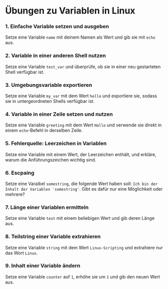 # Übungen zu Variablen in Linux

### 1. Einfache Variable setzen und ausgeben
Setze eine Variable `name` mit deinem Namen als Wert und gib sie mit `echo` aus.

### 2. Variable in einer anderen Shell nutzen
Setze eine Variable `test_var` und überprüfe, ob sie in einer neu gestarteten Shell verfügbar ist.

### 3. Umgebungsvariable exportieren
Setze eine Variable `my_var` mit dem Wert `hello` und exportiere sie, sodass sie in untergeordneten Shells verfügbar ist.

### 4. Variable in einer Zeile setzen und nutzen
Setze eine Variable `greeting` mit dem Wert `Hallo` und verwende sie direkt in einem `echo`-Befehl in derselben Zeile.

### 5. Fehlerquelle: Leerzeichen in Variablen
Setze eine Variable mit einem Wert, der Leerzeichen enthält, und erkläre, warum die Anführungszeichen wichtig sind.

### 6. Escpaing
Setze eine Varaibel `somestring`, die folgende Wert haben soll: `Ich bin der Inhalt der Variablen 'somestring'`. Gibt es dafür nur eine Möglichkeit oder mehrere?

### 7. Länge einer Variablen ermitteln
Setze eine Variable `text` mit einem beliebigen Wert und gib deren Länge aus.

### 8. Teilstring einer Variable extrahieren
Setze eine Variable `string` mit dem Wert `Linux-Scripting` und extrahiere nur das Wort `Linux`.

### 9. Inhalt einer Variable ändern
Setze eine Variable `counter` auf `1`, erhöhe sie um `1` und gib den neuen Wert aus.


